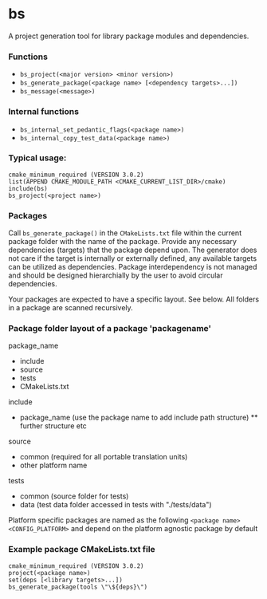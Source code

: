 # bs
A project generation tool for library package modules and dependencies.

### Functions
* `bs_project(<major version> <minor version>)`
* `bs_generate_package(<package name> [<dependency targets>...])`
* `bs_message(<message>)`

### Internal functions
* `bs_internal_set_pedantic_flags(<package name>)`
* `bs_internal_copy_test_data(<package name>)`

### Typical usage:
```
cmake_minimum_required (VERSION 3.0.2)
list(APPEND CMAKE_MODULE_PATH <CMAKE_CURRENT_LIST_DIR>/cmake)
include(bs)
bs_project(<project name>)
```

### Packages
Call `bs_generate_package()` in the `CMakeLists.txt` file within the current package folder with the name of the package.
Provide any necessary dependencies (targets) that the package depend upon.
The generator does not care if the target is internally or externally defined, any available targets can be utilized as dependencies.
Package interdependency is not managed and should be designed hierarchially by the user to avoid circular dependencies.

Your packages are expected to have a specific layout. See below.
All folders in a package are scanned recursively.

### Package folder layout of a package 'packagename'
  package_name
  * include
  * source
  * tests
  * CMakeLists.txt

  include
  * package_name (use the package name to add include path structure)
  ** further structure etc

  source
  * common (required for all portable translation units)
  * other platform name

  tests
  * common (source folder for tests)
  * data (test data folder accessed in tests with \"./tests/data\")

Platform specific packages are named as the following 
 `<package name><CONFIG_PLATFORM>`
and depend on the platform agnostic package <package name> by default

### Example package CMakeLists.txt file
```
cmake_minimum_required (VERSION 3.0.2)
project(<package name>)
set(deps [<library targets>...])
bs_generate_package(tools \"\${deps}\")
```
